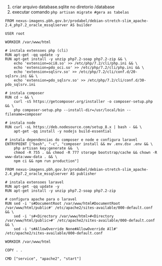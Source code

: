 # 

1. criar arquivo database.sqlite no diretorio /database
2. executar comando
   ``` php artisan migrate #gera as tabelas ```
   
   
```docker
FROM nexus-imagens.pbh.gov.br/prodabel/debian-stretch-slim_apache-2.4_php7.2_oracle_mssqlserver AS builder

USER root

WORKDIR /var/www/html

# instala extensoes php (cli)
RUN apt-get -qq update -y
RUN apt-get install -y unzip php7.2-soap php7.2-zip && \
    echo 'extension=oci8.so' >> /etc/php/7.2/cli/php.ini && \
    echo 'extension=pdo_oci.so' >> /etc/php/7.2/cli/php.ini && \
    echo 'extension=sqlsrv.so' >> /etc/php/7.2/cli/conf.d/20-sqlsrv.ini && \
    echo 'extension=pdo_sqlsrv.so' >> /etc/php/7.2/cli/conf.d/30-pdo_sqlsrv.ini

# instala composer
RUN cd ~ && \
    curl -sS https://getcomposer.org/installer -o composer-setup.php && \
    php composer-setup.php --install-dir=/usr/local/bin --filename=composer

# instala node
RUN curl -sL https://deb.nodesource.com/setup_8.x | bash - && \
    apt-get -qq install -y nodejs build-essential

# instala dependencias do composer e node e configura laravel
ENTRYPOINT ["bash", "-c", "composer install && mv .env.dsv .env && \
    php artisan key:generate &&  \
    chmod -R 755 . && chmod -R 777 storage bootstrap/cache && chown -R www-data:www-data . && \
    npm ci && npm run production"]
```

```docker
FROM nexus-imagens.pbh.gov.br/prodabel/debian-stretch-slim_apache-2.4_php7.2_oracle_mssqlserver AS publisher

# instala extensoes laravel
RUN apt-get -qq update -y
RUN apt-get install -y unzip php7.2-soap php7.2-zip

# configura apache para o laravel
RUN sed -i 's#DocumentRoot /var/www/html#DocumentRoot /var/www/html/public#' /etc/apache2/sites-available/000-default.conf && \
    sed -i 's#<Directory /var/www/html>#<Directory /var/www/html/public>#' /etc/apache2/sites-available/000-default.conf && \
    sed -i 's#AllowOverride None#AllowOverride All#' /etc/apache2/sites-available/000-default.conf

WORKDIR /var/www/html

COPY . .

CMD ["service", "apache2", "start"]
```

